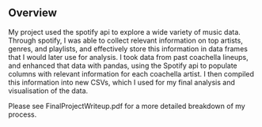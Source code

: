 ## Overview


My project used the spotify api to explore a wide variety of music data. Through spotify, I
was able to collect relevant information on top artists, genres, and playlists, and effectively store
this information in data frames that I would later use for analysis. I took data from past coachella
lineups, and enhanced that data with pandas, using the Spotify api to populate columns with
relevant information for each coachella artist. I then compiled this information into new CSVs,
which I used for my final analysis and visualisation  of the data.

Please see FinalProjectWriteup.pdf for a more detailed breakdown of my process.
